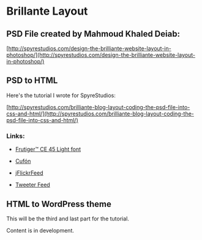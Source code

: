 # Brillante Layout

## PSD File created by Mahmoud Khaled Deiab:

[http://spyrestudios.com/design-the-brilliante-website-layout-in-photoshop/](http://spyrestudios.com/design-the-brilliante-website-layout-in-photoshop/)

## PSD to HTML

Here's the tutorial I wrote for SpyreStudios:

[http://spyrestudios.com/brilliante-blog-layout-coding-the-psd-file-into-css-and-html/](http://spyrestudios.com/brilliante-blog-layout-coding-the-psd-file-into-css-and-html/)

### Links:

+ [Frutiger™ CE 45 Light font](http://www.fonts.com/ES/detail.htm?query=FRUTIGER&pid=434516&page_id=10396&grab_id=0&SCOPE=Fonts)

+ [Cufón](http://cufon.shoqolate.com/generate/)

+ [jFlickrFeed](http://www.newmediacampaigns.com/page/jquery-flickr-plugin)

+ [Tweeter Feed](http://www.pcpro.co.uk/blogs/2010/09/13/adding-your-twitter-feed-to-your-website-with-jquery/)

## HTML to WordPress theme

This will be the third and last part for the tutorial.

Content is in development.
